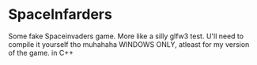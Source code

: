 # SpaceInfarders
Some fake Spaceinvaders game. More like a silly glfw3 test. U'll need to compile it yourself tho muhahaha
WINDOWS ONLY, atleast for my version of the game.
in C++
